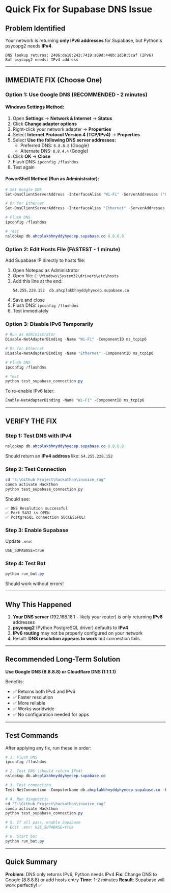# Quick Fix for Supabase DNS Issue

## Problem Identified
Your network is returning **only IPv6 addresses** for Supabase, but Python's psycopg2 needs **IPv4**.

```
DNS lookup returns: 2406:da18:243:7419:a09d:440b:1d58:5caf (IPv6)
But psycopg2 needs: IPv4 address
```

---

## IMMEDIATE FIX (Choose One)

### Option 1: Use Google DNS (RECOMMENDED - 2 minutes)

#### Windows Settings Method:
1. Open **Settings** → **Network & Internet** → **Status**
2. Click **Change adapter options**
3. Right-click your network adapter → **Properties**
4. Select **Internet Protocol Version 4 (TCP/IPv4)** → **Properties**
5. Select **Use the following DNS server addresses:**
   - Preferred DNS: `8.8.8.8` (Google)
   - Alternate DNS: `8.8.4.4` (Google)
6. Click **OK** → **Close**
7. Flush DNS: `ipconfig /flushdns`
8. Test again

#### PowerShell Method (Run as Administrator):
```powershell
# Set Google DNS
Set-DnsClientServerAddress -InterfaceAlias "Wi-Fi" -ServerAddresses ("8.8.8.8","8.8.4.4")

# Or for Ethernet
Set-DnsClientServerAddress -InterfaceAlias "Ethernet" -ServerAddresses ("8.8.8.8","8.8.4.4")

# Flush DNS
ipconfig /flushdns

# Test
nslookup db.ahcplakbhnyddyhyecep.supabase.co 8.8.8.8
```

### Option 2: Edit Hosts File (FASTEST - 1 minute)

Add Supabase IP directly to hosts file:

1. Open Notepad as Administrator
2. Open file: `C:\Windows\System32\drivers\etc\hosts`
3. Add this line at the end:
   ```
   54.255.228.152  db.ahcplakbhnyddyhyecep.supabase.co
   ```
4. Save and close
5. Flush DNS: `ipconfig /flushdns`
6. Test immediately

### Option 3: Disable IPv6 Temporarily

```powershell
# Run as Administrator
Disable-NetAdapterBinding -Name "Wi-Fi" -ComponentID ms_tcpip6

# Or for Ethernet
Disable-NetAdapterBinding -Name "Ethernet" -ComponentID ms_tcpip6

# Flush DNS
ipconfig /flushdns

# Test
python test_supabase_connection.py
```

To re-enable IPv6 later:
```powershell
Enable-NetAdapterBinding -Name "Wi-Fi" -ComponentID ms_tcpip6
```

---

## VERIFY THE FIX

### Step 1: Test DNS with IPv4
```powershell
nslookup db.ahcplakbhnyddyhyecep.supabase.co 8.8.8.8
```

Should return an **IPv4 address** like: `54.255.228.152`

### Step 2: Test Connection
```powershell
cd "E:\Github Project\hackathon\invoice_rag"
conda activate Hackthon
python test_supabase_connection.py
```

Should see:
```
✅ DNS Resolution successful
✅ Port 5432 is OPEN
✅ PostgreSQL connection SUCCESSFUL!
```

### Step 3: Enable Supabase
Update `.env`:
```env
USE_SUPABASE=true
```

### Step 4: Test Bot
```powershell
python run_bot.py
```

Should work without errors!

---

## Why This Happened

1. **Your DNS server** (192.168.18.1 - likely your router) is only returning **IPv6** addresses
2. **psycopg2** (Python PostgreSQL driver) defaults to **IPv4**
3. **IPv6 routing** may not be properly configured on your network
4. Result: **DNS resolution appears to work** but connection fails

---

## Recommended Long-Term Solution

**Use Google DNS (8.8.8.8) or Cloudflare DNS (1.1.1.1)**

Benefits:
- ✅ Returns both IPv4 and IPv6
- ✅ Faster resolution
- ✅ More reliable
- ✅ Works worldwide
- ✅ No configuration needed for apps

---

## Test Commands

After applying any fix, run these in order:

```powershell
# 1. Flush DNS
ipconfig /flushdns

# 2. Test DNS (should return IPv4)
nslookup db.ahcplakbhnyddyhyecep.supabase.co

# 3. Test connection
Test-NetConnection -ComputerName db.ahcplakbhnyddyhyecep.supabase.co -Port 5432

# 4. Run diagnostic
cd "E:\Github Project\hackathon\invoice_rag"
conda activate Hackthon
python test_supabase_connection.py

# 5. If all pass, enable Supabase
# Edit .env: USE_SUPABASE=true

# 6. Start bot
python run_bot.py
```

---

## Quick Summary

**Problem**: DNS only returns IPv6, Python needs IPv4
**Fix**: Change DNS to Google (8.8.8.8) or add hosts entry
**Time**: 1-2 minutes
**Result**: Supabase will work perfectly! ✅
